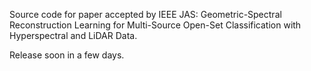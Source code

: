Source code for paper accepted by IEEE JAS: Geometric-Spectral Reconstruction Learning for Multi-Source Open-Set Classification with Hyperspectral and LiDAR Data.

Release soon in a few days.
